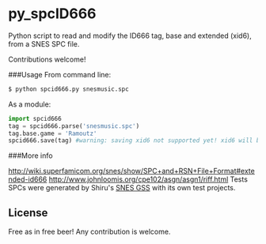 # py_spcID666

Python script to read and modify the ID666 tag, base and extended (xid6), from a SNES SPC file.

Contributions welcome!

###Usage
From command line:
```sh
$ python spcid666.py snesmusic.spc
```

As a module:

```Python
import spcid666
tag = spcid666.parse('snesmusic.spc')
tag.base.game = 'Ramoutz'
spcid666.save(tag) #warning: saving xid6 not supported yet! xid6 will be lost!
```


###More info

http://wiki.superfamicom.org/snes/show/SPC+and+RSN+File+Format#extended-id666
http://www.johnloomis.org/cpe102/asgn/asgn1/riff.html
Tests SPCs were generated by Shiru's [SNES GSS](https://github.com/nathancassano/snesgss) with its own test projects.

License
----
Free as in free beer! Any contribution is welcome.
